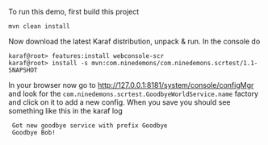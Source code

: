 To run this demo, first build this project

    mvn clean install


Now download the latest Karaf distribution, unpack & run. In the console do

    karaf@root> features:install webconsole-scr
    karaf@root> install -s mvn:com.ninedemons/com.ninedemons.scrtest/1.1-SNAPSHOT

In your browser now go to http://127.0.0.1:8181/system/console/configMgr and look for the  `com.ninedemons.scrtest.GoodbyeWorldService.name`
factory and click on it to add a new config. When you save you should see something like this in the karaf log

     Got new goodbye service with prefix Goodbye
     Goodbye Bob!

